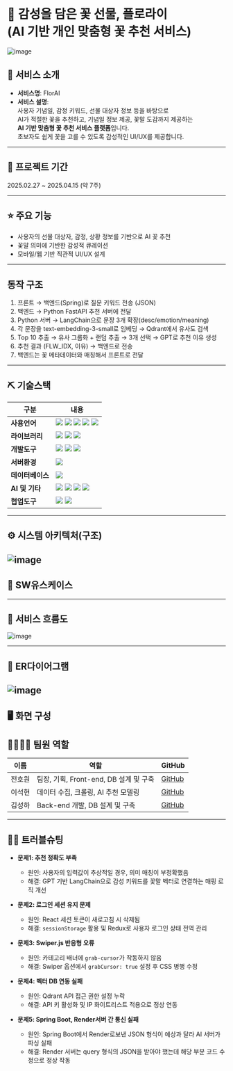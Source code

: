 # 📎 감성을 담은 꽃 선물, 플로라이 </br>(AI 기반 개인 맞춤형 꽃 추천 서비스)
![image](https://github.com/user-attachments/assets/e74c33d4-bb97-480d-bf98-8b0538b9632a)

## 👀 서비스 소개
- **서비스명**: FlorAI  
- **서비스 설명**:  
  사용자 기념일, 감정 키워드, 선물 대상자 정보 등을 바탕으로  
  AI가 적절한 꽃을 추천하고, 기념일 정보 제공, 꽃말 도감까지 제공하는  
  **AI 기반 맞춤형 꽃 추천 서비스 플랫폼**입니다.  
  초보자도 쉽게 꽃을 고를 수 있도록 감성적인 UI/UX를 제공합니다.

---

## 📅 프로젝트 기간
2025.02.27 ~ 2025.04.15 (약 7주)

---

## ⭐ 주요 기능
- 사용자의 선물 대상자, 감정, 상황 정보를 기반으로 AI 꽃 추천
- 꽃말 의미에 기반한 감성적 큐레이션
- 모바일/웹 기반 직관적 UI/UX 설계

---
## 동작 구조
1. 프론트 → 백엔드(Spring)로 질문 키워드 전송 (JSON)
2. 백엔드 → Python FastAPI 추천 서버에 전달
3. Python 서버 → LangChain으로 문장 3개 확장(desc/emotion/meaning)
4. 각 문장을 text-embedding-3-small로 임베딩 → Qdrant에서 유사도 검색
5. Top 10 추출 → 유사 그룹화 + 랜덤 추출 → 3개 선택 → GPT로 추천 이유 생성
6. 추천 결과 (FLW_IDX, 이유) → 백엔드로 전송
7. 백엔드는 꽃 메타데이터와 매칭해서 프론트로 전달

--- 

## ⛏ 기술스택

| 구분 | 내용 |
|------|------|
| **사용언어** | ![](https://img.shields.io/badge/Java-ED8B00?style=for-the-badge&logo=OpenJDK&logoColor=white) ![](https://img.shields.io/badge/HTML5-E34F26?style=for-the-badge&logo=HTML5&logoColor=white) ![](https://img.shields.io/badge/CSS3-1572B6?style=for-the-badge&logo=CSS3&logoColor=white) ![](https://img.shields.io/badge/JavaScript-F7DF1E?style=for-the-badge&logo=JavaScript&logoColor=white) ![](https://img.shields.io/badge/React-61DAFB?style=for-the-badge&logo=React&logoColor=black) |
| **라이브러리** | ![](https://img.shields.io/badge/Swiper-6332F6?style=for-the-badge&logo=Swiper&logoColor=white) ![](https://img.shields.io/badge/axios-5A29E4?style=for-the-badge&logo=axios&logoColor=white) ![](https://img.shields.io/badge/Swagger-85EA2D?style=for-the-badge&logo=swagger&logoColor=black)
| **개발도구** | ![](https://img.shields.io/badge/VScode-007ACC?style=for-the-badge&logo=VisualStudioCode&logoColor=white) ![](https://img.shields.io/badge/Figma-F24E1E?style=for-the-badge&logo=Figma&logoColor=white) ![](https://img.shields.io/badge/IntelliJ-0071A9?style=for-the-badge&logo=intellij-idea&logoColor=white)
| **서버환경** | ![](https://img.shields.io/badge/SpringBoot-6DB33F?style=for-the-badge&logo=SpringBoot&logoColor=white) |
| **데이터베이스** | ![](https://img.shields.io/badge/MySQL-4479A1?style=for-the-badge&logo=MySQL&logoColor=white) |
| **AI 및 기타** | ![](https://img.shields.io/badge/OpenAI-412991?style=for-the-badge&logo=openai&logoColor=white) ![](https://img.shields.io/badge/LangChain-000000?style=for-the-badge) ![](https://img.shields.io/badge/Qdrant-1A1A1A?style=for-the-badge) ![](https://img.shields.io/badge/JPA-59666C?style=for-the-badge&logo=hibernate&logoColor=white)
| **협업도구** | ![](https://img.shields.io/badge/Git-F05032?style=for-the-badge&logo=Git&logoColor=white) ![](https://img.shields.io/badge/GitHub-181717?style=for-the-badge&logo=GitHub&logoColor=white) |

---

## ⚙ 시스템 아키텍처(구조)
![image](https://github.com/user-attachments/assets/43de95b0-198f-40ba-aff9-0973f5e87ee3)
---
## 📌 SW유스케이스

---
## 📌 서비스 흐름도
![image](https://github.com/user-attachments/assets/dbb404b6-08bd-4216-88ad-62cf8815747a)

---
## 📌 ER다이어그램
![image](https://github.com/user-attachments/assets/74cb9c17-1bd0-423f-a08f-d99c35e416cc)
---

## 🖥 화면 구성


## 👨‍👩‍👦‍👦 팀원 역할

| 이름 | 역할 | GitHub |
|------|------|--------|
| 전호원 | 팀장, 기획, Front-end, DB 설계 및 구축 | [GitHub](https://github.com/사용자ID) |
| 이석현 | 데이터 수집, 크롤링, AI 추천 모델링 | [GitHub](https://github.com/사용자ID) |
| 김성하 | Back-end 개발, DB 설계 및 구축 | [GitHub](https://github.com/julle0123/Florai) |

---

## 🤾‍♂️ 트러블슈팅

- **문제1: 추천 정확도 부족**  
  - 원인: 사용자의 입력값이 추상적일 경우, 의미 매칭이 부정확했음  
  - 해결: GPT 기반 LangChain으로 감성 키워드를 꽃말 벡터로 연결하는 매핑 로직 개선

- **문제2: 로그인 세션 유지 문제**  
  - 원인: React 세션 토큰이 새로고침 시 삭제됨  
  - 해결: `sessionStorage` 활용 및 Redux로 사용자 로그인 상태 전역 관리

- **문제3: Swiper.js 반응형 오류**  
  - 원인: 카테고리 배너에 `grab-cursor`가 작동하지 않음  
  - 해결: Swiper 옵션에서 `grabCursor: true` 설정 후 CSS 병행 수정

- **문제4: 벡터 DB 연동 실패**  
  - 원인: Qdrant API 접근 권한 설정 누락  
  - 해결: API 키 활성화 및 IP 화이트리스트 적용으로 정상 연동
 
- **문제5: Spring Boot, Render서버 간 통신 실패**
  - 원인: Spring Boot에서 Render로보낸 JSON 형식이 예상과 달라 AI 서버가 파싱 실패
  - 해결: Render 서버는 query 형식의 JSON을 받아야 했는데 해당 부분 코드 수정으로 정상 작동
